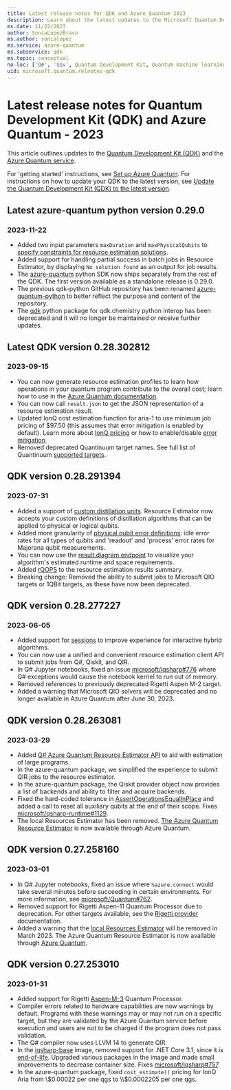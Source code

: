 ```yaml
---
title: Latest release notes for QDK and Azure Quantum 2023
description: Learn about the latest updates to the Microsoft Quantum Development Kit (QDK) and Azure Quantum.
ms.date: 11/22/2023
author: SoniaLopezBravo
ms.author: sonialopez
ms.service: azure-quantum
ms.subservice: qdk
ms.topic: conceptual
no-loc: ['Q#', '$$v', Quantum Development Kit, Quantum machine learning, Quantum Intermediate Representation, Basic measurement feedback, target, targets]
uid: microsoft.quantum.relnotes-qdk
---
```


# Latest release notes for Quantum Development Kit (QDK) and Azure Quantum - 2023

This article outlines updates to the [Quantum Development Kit (QDK)](xref:microsoft.quantum.overview.q-sharp) and the [Azure Quantum service](xref:microsoft.quantum.azure-quantum-overview).

For 'getting started' instructions, see [Set up Azure Quantum](xref:microsoft.quantum.install-qdk.overview). For instructions on how to update your QDK to the latest version, see [Update the Quantum Development Kit (QDK) to the latest version](xref:microsoft.quantum.update-qdk).

## Latest azure-quantum python version 0.29.0

### 2023-11-22

- Added two input parameters `maxDuration` and `maxPhysicalQubits` to [specify constraints for resource estimation solutions](xref:microsoft.quantum.overview.resources-estimator#constraints).
- Added support for handling partial success in batch jobs in Resource Estimator, by displaying `No solution found` as an output for job results.
- The [azure-quantum](https://pypi.org/project/azure-quantum/) python SDK now ships separately from the rest of the QDK. The first version available as a standalone release is 0.29.0.
- The previous qdk-python GitHub repository has been renamed [azure-quantum-python](https://github.com/microsoft/azure-quantum-python) to better reflect the purpose and content of the repository.
- The [qdk](https://pypi.org/project/qdk/) python package for qdk.chemistry python interop has been deprecated and it will no longer be maintained or receive further updates.

## Latest QDK version 0.28.302812

### 2023-09-15

- You can now generate resource estimation profiles to learn how operations in your quantum program contribute to the overall cost; learn how to use in the [Azure Quantum documentation](xref:microsoft.quantum.work-with-resource-estimator#use-profiling-to-analyze-the-structure-of-your-program).
- You can now call `result.json` to get the JSON representation of a resource estimation result.
- Updated IonQ cost estimation function for aria-1 to use minimum job pricing of $97.50 (this assumes that error mitigation is enabled by default). Learn more about [IonQ pricing](xref:microsoft.quantum.providers-pricing#ionq) or how to enable/disable [error mitigation](xref:microsoft.quantum.providers.ionq#error-mitigation).
- Removed deprecated Quantinuum target names. See full list of Quantinuum [supported targets](xref:microsoft.quantum.providers.quantinuum#targets).

## QDK version 0.28.291394

### 2023-07-31

- Added a support of [custom distillation units](xref:microsoft.quantum.overview.resources-estimator#distillation-units). Resource Estimator now accepts your custom definitions of distillation algorithms that can be applied to physical or logical qubits.
- Added more granularity of [physical qubit error definitions](xref:microsoft.quantum.overview.resources-estimator#customize-predefined-qubit-parameters): idle error rates for all types of qubits and 'readout' and 'process' error rates for Majorana qubit measurements.
- You can now use the [result.diagram endpoint](xref:microsoft.quantum.learn-how-resource-estimator-works#space-time-diagrams) to visualize your algorithm's estimated runtime and space requirements.
- Added [rQOPS](/azure/quantum/overview-resources-estimator#physical-qubits) to the resource estimation results summary.
- Breaking change: Removed the ability to submit jobs to Microsoft QIO targets or 1QBit targets, as these have now been deprecated.

## QDK version 0.28.277227

### 2023-06-05

- Added support for [sessions](/azure/quantum/hybrid-computing-interactive?tabs=tabid-iqsharp) to improve experience for interactive hybrid algorithms.
- You can now use a unified and convenient resource estimation client API to submit jobs from Q#, Qiskit, and QIR.
- In Q# Jupyter notebooks, fixed an issue [microsoft/iqsharp#776](https://github.com/microsoft/iqsharp/pull/776) where Q# exceptions would cause the notebook kernel to run out of memory.
- Removed references to previously deprecated Rigetti Aspen M-2 target.
- Added a warning that Microsoft QIO solvers will be deprecated and no longer available in Azure Quantum after June 30, 2023.

## QDK version 0.28.263081

### 2023-03-29

- Added [Q# Azure Quantum Resource Estimator API](/azure/quantum/how-to-work-with-re#how-to-handle-large-programs) to aid with estimation of large programs.
- In the azure-quantum package, we simplified the experience to submit QIR jobs to the resource estimator.
- In the azure-quantum package, the Qiskit provider object now provides a list of backends and ability to filter and acquire backends.
- Fixed the hard-coded tolerance in [AssertOperationsEqualInPlace](/qsharp/api/qsharp/microsoft.quantum.diagnostics.assertoperationsequalinplace) and added a call to reset all auxiliary qubits at the end of their scope. Fixes [microsoft/qsharp-runtime#1129](https://github.com/microsoft/qsharp-runtime/issues/1129).
- The local Resources Estimator has been removed. [The Azure Quantum Resource Estimator](/azure/quantum/intro-to-resource-estimation) is now available through Azure Quantum.

## QDK version 0.27.258160

### 2023-03-01

- In Q# Jupyter notebooks, fixed an issue where `%azure.connect` would take several minutes before succeeding in certain environments. For more information, see [microsoft/Quantum#762](https://github.com/microsoft/Quantum/issues/762).
- Removed support for Rigetti Aspen-11 Quantum Processor due to deprecation. For other targets available, see the [Rigetti provider](/azure/quantum/provider-rigetti?tabs=tabid-pyquil) documentation.
- Added a warning that the [local Resources Estimator](/azure/quantum/machines/resources-estimator) will be removed in March 2023. The Azure Quantum Resource Estimator is now available through [Azure Quantum](/azure/quantum/intro-to-resource-estimation).

## QDK version 0.27.253010

### 2023-01-31

- Added support for Rigetti [Aspen-M-3](/azure/quantum/provider-rigetti?tabs=tabid-pyquil#aspen-m-3) Quantum Processor.
- Compiler errors related to hardware capabilities are now warnings by default. Programs with these warnings may or may not run on a specific target, but they are validated by the Azure Quantum service before execution and users are not to be charged if the program does not pass validation.
- The Q# compiler now uses LLVM 14 to generate QIR.
- In the [iqsharp-base](https://mcr.microsoft.com/product/quantum/iqsharp-base/about) image, removed support for .NET Core 3.1, since it is [end-of-life](https://dotnet.microsoft.com/platform/support/policy/dotnet-core). Upgraded various packages in the image and made small improvements to decrease container size. Fixes [microsoft/iqsharp#757](https://github.com/microsoft/iqsharp/pull/754).
- In the azure-quantum package, fixed `cost_estimate()` pricing for IonQ Aria from \\$0.00022 per one qgs to \\$0.0002205 per one qgs.
